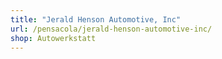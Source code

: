 ```yaml
---
title: "Jerald Henson Automotive, Inc"
url: /pensacola/jerald-henson-automotive-inc/
shop: Autowerkstatt
---
```

